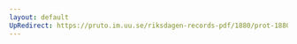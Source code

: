 ```yaml
---
layout: default
UpRedirect: https://pruto.im.uu.se/riksdagen-records-pdf/1880/prot-1880--fk--038/prot-1880--fk--038_027.pdf
---
```


